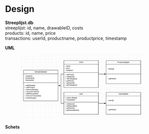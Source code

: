 # Design


**Streeplijst.db**  
streeplijst: id, name, drawableID, costs  
products: id, name, price  
transactions: userId, productname, productprice, timestamp  

**UML**
<p align="center">
     <img src="https://github.com/AnneHS/Streeplijst/blob/master/app/doc/uml2.PNG" height="80%" width="80%"/>
</p>

**Schets**
